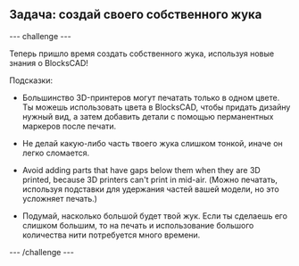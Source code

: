 ## Задача: создай своего собственного жука

--- challenge ---

Теперь пришло время создать собственного жука, используя новые знания о BlocksCAD!

Подсказки:

+ Большинство 3D-принтеров могут печатать только в одном цвете. Ты можешь использовать цвета в BlocksCAD, чтобы придать дизайну нужный вид, а затем добавить детали с помощью перманентных маркеров после печати.

+ Не делай какую-либо часть твоего жука слишком тонкой, иначе он легко сломается.

+ Avoid adding parts that have gaps below them when they are 3D printed, because 3D printers can't print in mid-air. (Можно печатать, используя подставки для удержания частей вашей модели, но это усложняет печать.)

+ Подумай, насколько большой будет твой жук. Если ты сделаешь его слишком большим, то на печать и использование большого количества нити потребуется много времени.

--- /challenge ---



 




  
